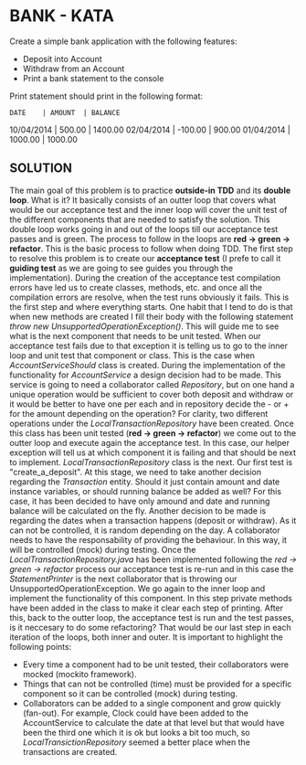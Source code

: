 # BANK - KATA

Create a simple bank application with the following features:
 - Deposit into Account
 - Withdraw from an Account
 - Print a bank statement to the console

Print statement should print in the following format:

    DATE    | AMOUNT  | BALANCE
 10/04/2014 | 500.00  | 1400.00
 02/04/2014 | -100.00 | 900.00
 01/04/2014 | 1000.00 | 1000.00

## SOLUTION ##
The main goal of this problem is to practice **outside-in TDD** and its **double loop**. What is it?
It basically consists of an outter loop that covers what would be our acceptance test and the inner loop
will cover the unit test of the different components that are needed to satisfy the solution.
This double loop works going in and out of the loops till our acceptance test passes and is green.
The process to follow in the loops are **red -> green -> refactor**. This is the basic process to follow
when doing TDD.
The first step to resolve this problem is to create our **acceptance test** (I prefe to call it **guiding test** as we are going to see guides you through the implementation).
During the creation of the acceptance test compilation errors have led us to create classes, methods, etc. and once all the compilation errors are resolve, when the test runs obviously it fails. This is the first step and where everything starts. One habit that I tend to do is that when new methods are created I fill their body with the following statement 
*throw new UnsupportedOperationException()*.
This will guide me to see what is the next component that needs to be unit tested. When our acceptance test fails due to that exception it is telling us to go to the inner loop and unit test that component or class. This is the case when *AccountServiceShould* class is created. During the implementation of the functionality for *AccountService* a design decision had to be made. This service is going to need a collaborator called *Repository*, but on one hand a unique operation would be sufficient to cover both deposit and withdraw or it would be better to have one per each and in repository
decide the - or + for the amount depending on the operation? For clarity, two different operations
under the *LocalTransactionRepository* have been created.
Once this class has been unit tested (**red -> green -> refactor**) we come out to the outter loop and
execute again the acceptance test. In this case, our helper exception will tell us at which component it is failing and that should be next to implement.
*LocalTransactionRepository* class is the next. Our first test is "create_a_deposit".
At this stage, we need to take another decision regarding the *Transaction* entity. Should it just contain
amount and date instance variables, or should running balance be added as well? For this case, it has been decided
to have only amound and date and running balance will be calculated on the fly. Another decision to be made is regarding the dates when a transaction happens (deposit or withdraw). As it can not be controlled, it is random depending on the day. A collaborator needs to have the responsability of providing the behaviour. In this way, it will be controlled (mock) during testing.
Once the *LocalTransactionRepository.java* has been implemented following the *red -> green -> refactor*
process our acceptance test is re-run and in this case the *StatementPrinter* is the next collaborator that is throwing our UnsupportedOperationException.
We go again to the inner loop and implement the functionality of this component. In this step private methods have been added in the class to make it clear each step of printing.
After this, back to the outter loop, the acceptance test is run and the test passes, is it neccesary to do some refactoring? That would be our last step in each iteration of the loops, both inner and outer.
It is important to highlight the following points:
- Every time a component had to be unit tested, their collaborators were mocked (mockito framework).
- Things that can not be controlled (time) must be provided for a specific component so it can be controlled (mock) during testing.
- Collaborators can be added to a single component and grow quickly (fan-out). For example,
Clock could have been added to the AccountService to calculate the date at that level but that would
have been the third one which it is ok but looks a bit too much, so *LocalTransictionRepository* seemed a better place when the transactions are created.







